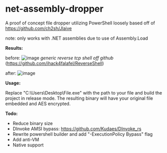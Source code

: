 # net-assembly-dropper
A proof of concept file dropper utilizing PowerShell loosely based off of https://github.com/ch2sh/Jlaive 

note: only works with .NET assemblies due to use of Assembly.Load

**Results:**

before: ![image](https://user-images.githubusercontent.com/42078529/169199884-6b8f7605-db08-435d-82ca-4935b1d86a79.png)
*generic reverse tcp shell off github* (https://github.com/ihack4falafel/ReverseShell)

after: ![image](https://user-images.githubusercontent.com/42078529/169199902-304cef2c-fa87-4c4a-a7e1-85f9529cfd40.png)



**Usage:**

Replace "C:\\Users\\Desktop\\File.exe" with the path to your file and build the project in release mode. The resulting binary will have your original file embedded and AES encrypted.


**Todo:**
- Reduce binary size
- DInvoke AMSI bypass: https://github.com/Kudaes/DInvoke_rs 
- Rewrite powershell builder and add "-ExecutionPolicy Bypass" flag
- Add anti-VM
- Native support
